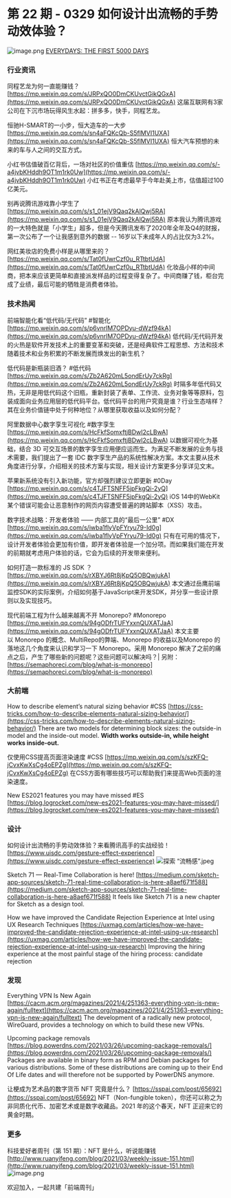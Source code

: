 # 第 22 期 - 0329 如何设计出流畅的手势动效体验？
![image.png](https://cdn.nlark.com/yuque/0/2021/png/85771/1616942804066-52cf13c6-bef0-4b57-a13b-6320f26d84db.png#align=left&display=inline&height=375&margin=%5Bobject%20Object%5D&name=image.png&originHeight=500&originWidth=750&size=1254905&status=done&style=none&width=563)
[EVERYDAYS: THE FIRST 5000 DAYS](https://onlineonly.christies.com/s/beeple-first-5000-days/beeple-b-1981-1/112924)
### 行业资讯
同程艺龙为何一直能赚钱？
[https://mp.weixin.qq.com/s/JRPxQO0DmCKUvctGikQGxA](https://mp.weixin.qq.com/s/JRPxQO0DmCKUvctGikQGxA)
这届互联网有3家公司在下沉市场玩得风生水起：拼多多，快手，同程艺龙。

恒驰H-SMART的一小步，恒大造车的一大步
[https://mp.weixin.qq.com/s/sn4aFQKcQb-S5flMVI1UXA](https://mp.weixin.qq.com/s/sn4aFQKcQb-S5flMVI1UXA)
恒大汽车预想的未来的车与人之间的交互方式。

小红书估值破百亿背后，一场对社区的价值重估
[https://mp.weixin.qq.com/s/-a4jvbKHddh9OT1m1rk0Uw](https://mp.weixin.qq.com/s/-a4jvbKHddh9OT1m1rk0Uw)
小红书正在考虑最早于今年赴美上市，估值超过100亿美元。

别再说腾讯游戏靠小学生了
[https://mp.weixin.qq.com/s/s1_01ejV9Qaq2kAlQwj5RA](https://mp.weixin.qq.com/s/s1_01ejV9Qaq2kAlQwj5RA)
原本我认为腾讯游戏的一大特色就是「小学生」超多，但是今天腾讯发布了2020年全年及Q4的财报，第一次公布了一个让我感到意外的数据 -- 16岁以下未成年人的占比仅为3.2%。

网红美妆店的免费小样是从哪里来的？
[https://mp.weixin.qq.com/s/Tat0fUwrCzf0u_RTtbtUdA](https://mp.weixin.qq.com/s/Tat0fUwrCzf0u_RTtbtUdA)
化妆品小样的中间商，把本来应该更简单和直接派发样品的过程变得复杂了。中间商赚了钱，柜台完成了业绩，最后可能的牺牲是消费者体验。

### 技术热闻
前端智能化看“低代码/无代码” #智能化
[https://mp.weixin.qq.com/s/p6vnrlM7OPDyu-dWzf94kA](https://mp.weixin.qq.com/s/p6vnrlM7OPDyu-dWzf94kA)
低代码/无代码开发的火热是软件开发技术上的重要变革和突破，还是经典软件工程思想、方法和技术随着技术和业务积累的不断发展而焕发出的新生机？

低代码是新瓶装旧酒？ #低代码
[https://mp.weixin.qq.com/s/Zb2A620mL5ondErUy7ckRg](https://mp.weixin.qq.com/s/Zb2A620mL5ondErUy7ckRg)
时隔多年低代码又热，无非是用低代码这个旧瓶，重新封装了表单、工作流、业务对象等等原料，包装成面向业务应用层的低代码平台。低代码平台的用户究竟是谁？行业生态啥样？其在业务价值链中处于何种地位？从哪里获取收益以及如何分配？

阿里数据中心数字孪生可视化 #数字孪生
[https://mp.weixin.qq.com/s/HcFkfSomxftjBDwI2cLBwA](https://mp.weixin.qq.com/s/HcFkfSomxftjBDwI2cLBwA)
以数据可视化为基础，结合 3D 可交互场景的数字孪生应用便应运而生。为满足不断发展的业务与技术需要，我们提出了一套 IDC 数字孪生产品的系统性解决方案。本文主要从技术角度进行分享，介绍相关的技术方案与实现，相关设计方案更多分享详见文末。

苹果新系统没有引入新功能，官方却强烈建议立即更新 #0Day
[https://mp.weixin.qq.com/s/c4TJFTSNFF5jpFkgQi-2yQ](https://mp.weixin.qq.com/s/c4TJFTSNFF5jpFkgQi-2yQ)
iOS 14中的WebKit某个错误可能会让恶意制作的网页内容遭受普遍的跨站脚本（XSS）攻击。

数字技术战略：开发者体验 —— 内部工具的“最后一公里” #DX
[https://mp.weixin.qq.com/s/iwba1flyVpFYryu79-Id0g](https://mp.weixin.qq.com/s/iwba1flyVpFYryu79-Id0g)
只有在可用的情况下，设计开发者体验会更加有价值，即开发者体验是一个加分项。而如果我们能在开发的前期就考虑用户体验的话，它会为后续的开发带来便利。

如何打造一款标准的 JS SDK ？
[https://mp.weixin.qq.com/s/rXBYJ6Rt8jKpQ5OBQwjukA](https://mp.weixin.qq.com/s/rXBYJ6Rt8jKpQ5OBQwjukA)
本文通过岳鹰前端监控SDK的实际案例，介绍如何基于JavaScript来开发SDK，并分享一些设计原则以及实现技巧。

现代前端工程为什么越来越离不开 Monorepo? #Monorepo
[https://mp.weixin.qq.com/s/94gODfrTUFYxxnQUXATJaA](https://mp.weixin.qq.com/s/94gODfrTUFYxxnQUXATJaA)
本文主要以 Monorepo 的概念、MultiRepo的弊端、Monorepo 的收益以及Monorepo 的落地这几个角度来认识和学习一下 Monorepo。采用 Monorepo 解决了之前的痛点之后，产生了哪些新的问题呢？这些问题可以解决吗？| 另附：[https://semaphoreci.com/blog/what-is-monorepo](https://semaphoreci.com/blog/what-is-monorepo)

### 大前端
How to describe element’s natural sizing behavior #CSS
[https://css-tricks.com/how-to-describe-elements-natural-sizing-behavior/](https://css-tricks.com/how-to-describe-elements-natural-sizing-behavior/)
There are two models for determining block sizes: the outside-in model and the inside-out model. **Width works outside-in, while height works inside-out.**

仅使用CSS提高页面渲染速度 #CSS
[https://mp.weixin.qq.com/s/szKFQ-jCvxKwXsCg4oEPZg](https://mp.weixin.qq.com/s/szKFQ-jCvxKwXsCg4oEPZg)
在CSS方面有哪些技巧可以帮助我们来提高Web页面的渲染速度。

New ES2021 features you may have missed #ES
[https://blog.logrocket.com/new-es2021-features-you-may-have-missed/](https://blog.logrocket.com/new-es2021-features-you-may-have-missed/)

### 设计
如何设计出流畅的手势动效体验？来看腾讯高手的实战经验！
[https://www.uisdc.com/gesture-effect-experience](https://www.uisdc.com/gesture-effect-experience)
![探索 “流畅感”.jpeg](https://cdn.nlark.com/yuque/0/2021/jpeg/85771/1616943805112-ba9faa3b-370e-4c56-ba28-ca1993615d3b.jpeg#align=left&display=inline&height=270&margin=%5Bobject%20Object%5D&name=%E6%8E%A2%E7%B4%A2%20%E2%80%9C%E6%B5%81%E7%95%85%E6%84%9F%E2%80%9D.jpeg&originHeight=1080&originWidth=1920&size=232123&status=done&style=none&width=480)

Sketch 71 — Real-Time Collaboration is here!
[https://medium.com/sketch-app-sources/sketch-71-real-time-collaboration-is-here-a8aef671f588](https://medium.com/sketch-app-sources/sketch-71-real-time-collaboration-is-here-a8aef671f588)
It feels like Sketch 71 is a new chapter for Sketch as a design tool.

How we have improved the Candidate Rejection Experience at Intel using UX Research Techniques
[https://uxmag.com/articles/how-we-have-improved-the-candidate-rejection-experience-at-intel-using-ux-research](https://uxmag.com/articles/how-we-have-improved-the-candidate-rejection-experience-at-intel-using-ux-research)
Improving the hiring experience at the most painful stage of the hiring process: candidate rejection

### 发现
Everything VPN Is New Again
[https://cacm.acm.org/magazines/2021/4/251363-everything-vpn-is-new-again/fulltext](https://cacm.acm.org/magazines/2021/4/251363-everything-vpn-is-new-again/fulltext)
The development of a radically new protocol, WireGuard, provides a technology on which to build these new VPNs.

Upcoming package removals
[https://blog.powerdns.com/2021/03/26/upcoming-package-removals/](https://blog.powerdns.com/2021/03/26/upcoming-package-removals/)
Packages are available in binary form as RPM and Debian packages for various distributions. Some of these distributions are coming up to their End Of Life dates and will therefore not be supported by PowerDNS anymore.

让梗成为艺术品的数字货币 NFT 究竟是什么？
[https://sspai.com/post/65692](https://sspai.com/post/65692)
NFT（Non-fungible token），你还可以称之为非同质化代币、加密艺术或是数字收藏品。2021 年的这个春天，NFT 正迎来它的黄金时期。

### 更多
科技爱好者周刊（第 151 期）：NFT 是什么，听说能赚钱
[http://www.ruanyifeng.com/blog/2021/03/weekly-issue-151.html](http://www.ruanyifeng.com/blog/2021/03/weekly-issue-151.html)
![image.png](https://cdn.nlark.com/yuque/0/2020/png/85771/1605930034828-7fc81343-651f-4a15-8465-eebe5a23cf61.png#align=left&display=inline&height=31&margin=%5Bobject%20Object%5D&name=image.png&originHeight=90&originWidth=2186&size=14325&status=done&style=none&width=746)


欢迎加入，一起共建「前端周刊」
